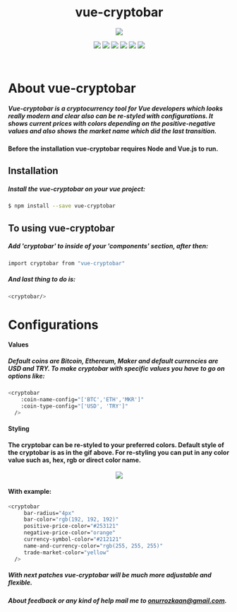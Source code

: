 <h1 align="center"> vue-cryptobar </h1>

<p align="center">
<img src="https://user-images.githubusercontent.com/39852038/49700589-b8262d80-fbf1-11e8-9724-e77e9a0cf685.gif"/>
</p>

<p align="center">
  <img src="https://travis-ci.com/onurrozkaan/vue-cryptobar.svg"/>
  <img src="https://badge.fury.io/js/vue-cryptobar.svg"/>
  <img src="https://img.shields.io/badge/node%20version-8.4.0-blue.svg"/>
  <img src="https://img.shields.io/github/stars/onurrozkaan/vue-cryptobar.svg"/>
  <img src="https://img.shields.io/github/issues/onurrozkaan/vue-cryptobar.svg"/>
  <img src="https://img.shields.io/github/license/onurrozkaan/vue-cryptobar.svg"/>
</p>

<br>

# About vue-cryptobar

##### Vue-cryptobar is a cryptocurrency tool for Vue developers which looks really modern and clear also can be re-styled with configurations. It shows current prices with colors depending on the positive-negative values and also shows the market name which did the last transition.

#### Before the installation vue-cryptobar requires Node and Vue.js to run.

## Installation

##### Install the vue-cryptobar on your vue project:

```sh
$ npm install --save vue-cryptobar
```

## To using vue-cryptobar

##### Add 'cryptobar' to inside of your 'components' section, after then:

```sh
import cryptobar from "vue-cryptobar"
```

##### And last thing to do is:

```sh
<cryptobar/>
```

# Configurations
#### Values
##### Default coins are Bitcoin, Ethereum, Maker and default currencies are USD and TRY. To make cryptobar with specific values you have to go on options like: 

```sh
<cryptobar
    :coin-name-config="['BTC','ETH','MKR']" 
    :coin-type-config="['USD', 'TRY']"
  />
```
#### Styling
#### The cryptobar can be re-styled to your preferred colors. Default style of the cryptobar is as in the gif above.  For re-styling you can put in any color value such as, hex, rgb or direct color name.

<p align="center">
<img src="https://user-images.githubusercontent.com/39852038/49684088-e87da700-fadf-11e8-9f42-41535f00db60.png"/>
</p>

#### With example:

```sh
<cryptobar
     bar-radius="4px"
     bar-color="rgb(192, 192, 192)"
     positive-price-color="#253121"
     negative-price-color="orange"
     currency-symbol-color="#212121"
     name-and-currency-color="rgb(255, 255, 255)"
     trade-market-color="yellow"
  />
```

##### With next patches vue-cryptobar will be much more adjustable and flexible.
##### About feedback or any kind of help mail me to onurrozkaan@gmail.com.
